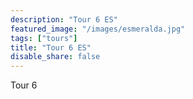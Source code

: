 ```yaml
---
description: "Tour 6 ES"
featured_image: "/images/esmeralda.jpg"
tags: ["tours"]
title: "Tour 6 ES"
disable_share: false
---
```


Tour 6